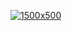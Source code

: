 [![1500x500](https://user-images.githubusercontent.com/82029448/140024620-55f0eafd-76a5-4dc0-950e-79dbcc36ccb2.jpeg)](https://gokatch.com)
